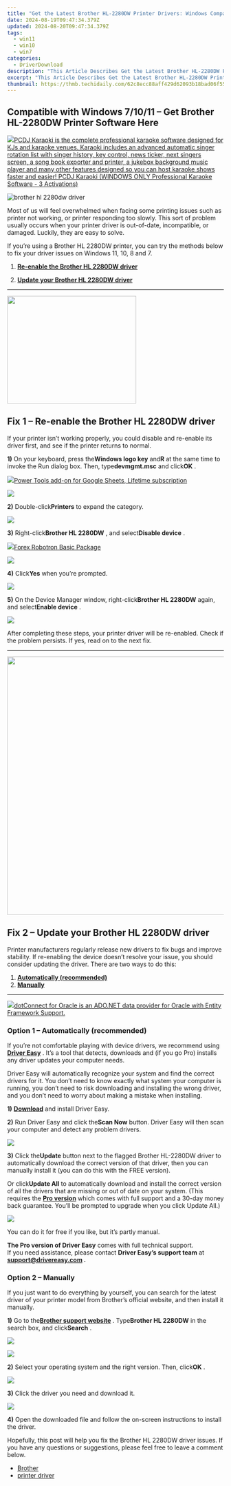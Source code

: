 ```yaml
---
title: "Get the Latest Brother HL-2280DW Printer Drivers: Windows Compatibility Guide"
date: 2024-08-19T09:47:34.379Z
updated: 2024-08-20T09:47:34.379Z
tags:
  - win11
  - win10
  - win7
categories:
  - DriverDownload
description: "This Article Describes Get the Latest Brother HL-2280DW Printer Drivers: Windows Compatibility Guide"
excerpt: "This Article Describes Get the Latest Brother HL-2280DW Printer Drivers: Windows Compatibility Guide"
thumbnail: https://thmb.techidaily.com/62c8ecc88aff429d62093b18bad06f55833353ec78e34142ed3c3e52ff3fe5e7.png
---
```


## Compatible with Windows 7/10/11 – Get Brother HL-2280DW Printer Software Here

<!-- affiliate ads begin -->
<a href="https://shop.pcdj.com/order/checkout.php?PRODS=4698832&QTY=1&AFFILIATE=108875&CART=1"> <img src="https://secure.avangate.com/images/merchant/47f4b6321e9fd8e8f7326a6adc1a7c1e/products/karaoki-new-searchresultspane.jpg" border="0">PCDJ Karaoki is the complete professional karaoke software designed for KJs and karaoke venues. Karaoki includes an advanced automatic singer rotation list with singer history, key control, news ticker, next singers screen, a song book exporter and printer, a jukebox background music player and many other features designed so you can host karaoke shows faster and easier! 
 PCDJ Karaoki (WINDOWS ONLY Professional Karaoke Software - 3 Activations)</a>
<!-- affiliate ads end -->
![brother hl 2280dw driver](https://images.drivereasy.com/wp-content/uploads/2020/07/featured-image.jpg)

 Most of us will feel overwhelmed when facing some printing issues such as printer not working, or printer responding too slowly. This sort of problem usually occurs when your printer driver is out-of-date, incompatible, or damaged. Luckily, they are easy to solve.

 If you’re using a Brother HL 2280DW printer, you can try the methods below to fix your driver issues on Windows 11, 10, 8 and 7.

 1. **[Re-enable the Brother HL 2280DW driver](https://tools.techidaily.com/drivereasy/download/)**

 2. **[Update your Brother HL 2280DW driver](https://tools.techidaily.com/drivereasy/download/)**

---

<!-- affiliate ads begin -->
<a href="https://modlily.sjv.io/c/5597632/1997817/17059" target="_top" id="1997817"><img src="//a.impactradius-go.com/display-ad/17059-1997817" border="0" alt="" width="300" height="250"/></a><img height="0" width="0" src="https://imp.pxf.io/i/5597632/1997817/17059" style="position:absolute;visibility:hidden;" border="0" />
<!-- affiliate ads end -->
## Fix 1 – Re-enable the Brother HL 2280DW driver

 If your printer isn’t working properly, you could disable and re-enable its driver first, and see if the printer returns to normal.

**1)** On your keyboard, press the**Windows logo key** and**R** at the same time to invoke the Run dialog box. Then, type**devmgmt.msc** and click**OK** .

<!-- affiliate ads begin -->
<a href="https://secure.2checkout.com/order/checkout.php?PRODS=4726807&QTY=1&AFFILIATE=108875&CART=1"><img src="https://secure.avangate.com/images/merchant/c14a8df1e1b4d5297e9cb30cb34d5a00/products/copy_copy_power-tools-48.png" border="0">Power Tools add-on for Google Sheets, Lifetime subscription</a>
<!-- affiliate ads end -->
![](https://images.drivereasy.com/wp-content/uploads/2020/07/1.jpg)

**2)** Double-click**Printers** to expand the category.

![](https://images.drivereasy.com/wp-content/uploads/2020/07/2.jpg)

**3)** Right-click**Brother HL 2280DW** , and select**Disable device** .

<!-- affiliate ads begin -->
<a href="https://secure.2checkout.com/order/checkout.php?PRODS=4726960&QTY=1&AFFILIATE=108875&CART=1"><img src="https://secure.avangate.com/images/merchant/5f4f7141b65a730b4efb0e0d51f63e94/products/forexrobotronbox.gif" border="0">Forex Robotron Basic Package</a>
<!-- affiliate ads end -->
![](https://images.drivereasy.com/wp-content/uploads/2020/07/3-1.jpg)

**4)** Click**Yes** when you’re prompted.

![](https://images.drivereasy.com/wp-content/uploads/2020/07/4.jpg)

**5)** On the Device Manager window, right-click**Brother HL 2280DW** again, and select**Enable device** .

![](https://images.drivereasy.com/wp-content/uploads/2020/07/5.jpg)

 After completing these steps, your printer driver will be re-enabled. Check if the problem persists. If yes, read on to the next fix.

---

<!-- affiliate ads begin -->
<a href="https://appsumo.8odi.net/c/5597632/2068411/7443" target="_top" id="2068411"><img src="//a.impactradius-go.com/display-ad/7443-2068411" border="0" alt="" width="1200" height="600"/></a><img height="0" width="0" src="https://appsumo.8odi.net/i/5597632/2068411/7443" style="position:absolute;visibility:hidden;" border="0" />
<!-- affiliate ads end -->
## Fix 2 – Update your Brother HL 2280DW driver

 Printer manufacturers regularly release new drivers to fix bugs and improve stability. If re-enabling the device doesn’t resolve your issue, you should consider updating the driver. There are two ways to do this:

1. **[Automatically (recommended)](https://www.drivereasy.com/knowledge/how-to-fix-brother-hl-2280dw-driver-issues/#option1)**
2. **[Manually](https://tools.techidaily.com/drivereasy/download/)**

---

<!-- affiliate ads begin -->
<a href="https://checkout.devart.com/order/checkout.php?PRODS=5023555&QTY=1&AFFILIATE=108875&CART=1"><img src="https://secure.avangate.com/images/merchant/45b430710ad04765a6afd58d9d9fafca/products/dotConnect_O.png" border="0">dotConnect for Oracle is an ADO.NET data provider for Oracle with Entity Framework Support.</a>
<!-- affiliate ads end -->
### Option 1 – Automatically (recommended)

 If you’re not comfortable playing with device drivers, we recommend using **[Driver Easy](https://tools.techidaily.com/drivereasy/download/)**  . It’s a tool that detects, downloads and (if you go Pro) installs any driver updates your computer needs.

 Driver Easy will automatically recognize your system and find the correct drivers for it. You don’t need to know exactly what system your computer is running, you don’t need to risk downloading and installing the wrong driver, and you don’t need to worry about making a mistake when installing.

**1)** **[Download](https://tools.techidaily.com/drivereasy/download/)**  and install Driver Easy.

**2)** Run Driver Easy and click the**Scan Now** button. Driver Easy will then scan your computer and detect any problem drivers.

![](https://images.drivereasy.com/wp-content/uploads/2020/11/de.jpg)

**3)** Click the**Update** button next to the flagged Brother HL-2280DW driver to automatically download the correct version of that driver, then you can manually install it (you can do this with the FREE version).

 Or click**Update All** to automatically download and install the correct version of all the drivers that are missing or out of date on your system. (This requires the **[Pro version](https://tools.techidaily.com/drivereasy/download/)**  which comes with full support and a 30-day money back guarantee. You’ll be prompted to upgrade when you click Update All.)

![](https://images.drivereasy.com/wp-content/uploads/2020/07/10.jpg)

 You can do it for free if you like, but it’s partly manual.

**The Pro version of Driver Easy** comes with full technical support.  
 If you need assistance, please contact **Driver Easy’s support team** at **[support@drivereasy.com](https://tools.techidaily.com/drivereasy/download/) .**

### Option 2 – Manually

 If you just want to do everything by yourself, you can search for the latest driver of your printer model from Brother’s official website, and then install it manually.

**1)** Go to the[**Brother support website**](https://support.brother.com/g/b/productsearch.aspx?c=us%5Fot&lang=en&content=dl) . Type**Brother HL 2280DW** in the search box, and click**Search** .

<!-- affiliate ads begin -->
<a href="https://secure.2checkout.com/order/checkout.php?PRODS=37100474&QTY=1&AFFILIATE=108875&CART=1"><img src="https://awario.com/images/pages/index/img-leads-1280@1x.avif" border="0"></a>
<!-- affiliate ads end -->
![](https://images.drivereasy.com/wp-content/uploads/2020/07/6.jpg)

**2)** Select your operating system and the right version. Then, click**OK** .

![](https://images.drivereasy.com/wp-content/uploads/2020/07/7-1.jpg)

**3)** Click the driver you need and download it.

![](https://images.drivereasy.com/wp-content/uploads/2020/07/8-2.jpg)

**4)** Open the downloaded file and follow the on-screen instructions to install the driver.

 Hopefully, this post will help you fix the Brother HL 2280DW driver issues. If you have any questions or suggestions, please feel free to leave a comment below.

* [Brother](https://tools.techidaily.com/drivereasy/download/)
* [printer driver](https://tools.techidaily.com/drivereasy/download/)

<ins class="adsbygoogle"
     style="display:block"
     data-ad-format="autorelaxed"
     data-ad-client="ca-pub-7571918770474297"
     data-ad-slot="1223367746"></ins>



<ins class="adsbygoogle"
     style="display:block"
     data-ad-client="ca-pub-7571918770474297"
     data-ad-slot="8358498916"
     data-ad-format="auto"
     data-full-width-responsive="true"></ins>


